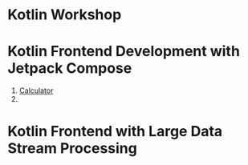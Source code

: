 Kotlin Workshop
==================

# Kotlin Frontend Development with Jetpack Compose

1. [Calculator](calculator)
2. 

# Kotlin Frontend with Large Data Stream Processing

